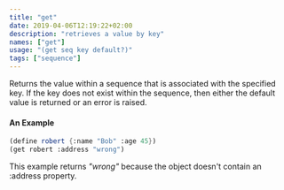 ```yaml
---
title: "get"
date: 2019-04-06T12:19:22+02:00
description: "retrieves a value by key"
names: ["get"]
usage: "(get seq key default?)"
tags: ["sequence"]
---
```

Returns the value within a sequence that is associated with the specified key. If the key does not exist within the sequence, then either the default value is returned or an error is raised.

#### An Example

~~~scheme
(define robert {:name "Bob" :age 45})
(get robert :address "wrong")
~~~

This example returns _"wrong"_ because the object doesn't contain an :address property.

